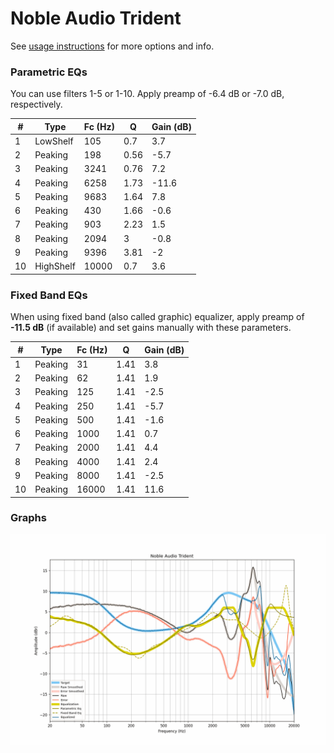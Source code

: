 # Noble Audio Trident
See [usage instructions](https://github.com/jaakkopasanen/AutoEq#usage) for more options and info.

### Parametric EQs
You can use filters 1-5 or 1-10. Apply preamp of -6.4 dB or -7.0 dB, respectively.

|   # | Type      |   Fc (Hz) |    Q |   Gain (dB) |
|-----|-----------|-----------|------|-------------|
|   1 | LowShelf  |       105 | 0.7  |         3.7 |
|   2 | Peaking   |       198 | 0.56 |        -5.7 |
|   3 | Peaking   |      3241 | 0.76 |         7.2 |
|   4 | Peaking   |      6258 | 1.73 |       -11.6 |
|   5 | Peaking   |      9683 | 1.64 |         7.8 |
|   6 | Peaking   |       430 | 1.66 |        -0.6 |
|   7 | Peaking   |       903 | 2.23 |         1.5 |
|   8 | Peaking   |      2094 | 3    |        -0.8 |
|   9 | Peaking   |      9396 | 3.81 |        -2   |
|  10 | HighShelf |     10000 | 0.7  |         3.6 |

### Fixed Band EQs
When using fixed band (also called graphic) equalizer, apply preamp of **-11.5 dB** (if available) and set gains manually with these parameters.

|   # | Type    |   Fc (Hz) |    Q |   Gain (dB) |
|-----|---------|-----------|------|-------------|
|   1 | Peaking |        31 | 1.41 |         3.8 |
|   2 | Peaking |        62 | 1.41 |         1.9 |
|   3 | Peaking |       125 | 1.41 |        -2.5 |
|   4 | Peaking |       250 | 1.41 |        -5.7 |
|   5 | Peaking |       500 | 1.41 |        -1.6 |
|   6 | Peaking |      1000 | 1.41 |         0.7 |
|   7 | Peaking |      2000 | 1.41 |         4.4 |
|   8 | Peaking |      4000 | 1.41 |         2.4 |
|   9 | Peaking |      8000 | 1.41 |        -2.5 |
|  10 | Peaking |     16000 | 1.41 |        11.6 |

### Graphs
![](./Noble%20Audio%20Trident.png)
